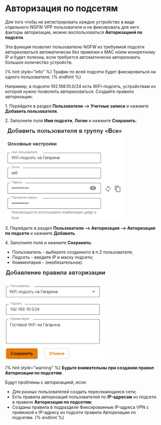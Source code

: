 # Авторизация по подсетям

Для того чтобы не регистрировать каждое устройство в виде отдельного NGFW VPP пользователя и не фиксировать для него факторы авторизации, можно воспользоваться **Авторизацией по подсети**.

Эта функция позволит пользователю NGFW из требуемой подсети авторизоваться автоматически без привязки к MAC и/или конкретному IP и будет полезна, если требуется автоматически авторизовать большое количество устройств.

{% hint style="info" %}
Трафик по всей подсети будет фиксироваться на одного пользователя.
{% endhint %}

Например, в подсети 192.168.10.0/24 есть WiFi-подсеть, устройствам из которой нужно позволить авторизоваться. Создайте правило авторизации:

1\. Перейдите в раздел **Пользователи –> Учетные записи** и нажмите **Добавить пользователя**.

2\. Заполните поля **Имя подсети**, **Логин** и нажмите **Сохранить**:

![](../../../.gitbook/assets/authorization-by-subnet.png)

3\. Перейдите в раздел **Пользователи –> Авторизация –> Авторизация по подсети** и нажмите **Добавить**.

4\. Заполните поля и нажмите **Сохранить**:

* Пользователь - выберите созданного в п.2 пользователя;
* Подсеть - введите IP и маску подсети;
* Комментарий - (необязательное).

![](../../../.gitbook/assets/authorization-by-subnet1.png)

{% hint style="warning" %}
**Будьте внимательны при создании правил Авторизации по подсетям**.

Будут проблемы с авторизацией, если:

* Для разных пользователей создать пересекающиеся сети;
* Есть правила авторизаций пользователей по **IP-адресам** из подсети в правиле **Авторизации по подсетям**;
* Созданы правила в подразделе Фиксированные IP-адреса VPN с привязкой к IP-адресу из подсети правила Авторизации по подсетям.
{% endhint %}
